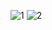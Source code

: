 ![1](https://github.com/user-attachments/assets/7e99263f-1797-4596-b529-a1f87337ec4f)
![2](https://github.com/user-attachments/assets/4811d6ea-b700-4c00-bbcd-49054c4d2407)

